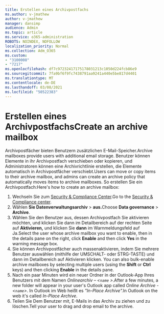 ```yaml
---
title: Erstellen eines Archivpostfachs
ms.author: v-jmathew
author: v-jmathew
manager: dansimp
audience: Admin
ms.topic: article
ms.service: o365-administration
ROBOTS: NOINDEX, NOFOLLOW
localization_priority: Normal
ms.collection: Adm_O365
ms.custom:
- "3100008"
- "7217"
ms.openlocfilehash: df7c97232417175178031213c1050d224fcb86e9
ms.sourcegitcommit: 7fa9bf6f9fc7438791aa9241a440e5be817d4401
ms.translationtype: MT
ms.contentlocale: de-DE
ms.lasthandoff: 03/08/2021
ms.locfileid: "50522383"
---
```

# <a name="create-an-archive-mailbox"></a><span data-ttu-id="67ebb-102">Erstellen eines Archivpostfachs</span><span class="sxs-lookup"><span data-stu-id="67ebb-102">Create an archive mailbox</span></span>

<span data-ttu-id="67ebb-103">Archivpostfächer bieten Benutzern zusätzlichen E-Mail-Speicher.</span><span class="sxs-lookup"><span data-stu-id="67ebb-103">Archive mailboxes provide users with additional email storage.</span></span> <span data-ttu-id="67ebb-104">Benutzer können Elemente in ihr Archivpostfach verschieben oder kopieren, und Administratoren können eine Archivrichtlinie erstellen, die Elemente automatisch in Archivpostfächer verschiebt.</span><span class="sxs-lookup"><span data-stu-id="67ebb-104">Users can move or copy items to their archive mailbox, and admins can create an archive policy that automatically moves items to archive mailboxes.</span></span> <span data-ttu-id="67ebb-105">So erstellen Sie ein Archivpostfach:</span><span class="sxs-lookup"><span data-stu-id="67ebb-105">Here's how to create an archive mailbox:</span></span>

1. <span data-ttu-id="67ebb-106">Wechseln Sie zum [Security & Compliance Center]( https://go.microsoft.com/fwlink/p/?linkid=2077143).</span><span class="sxs-lookup"><span data-stu-id="67ebb-106">Go to the [Security & Compliance center]( https://go.microsoft.com/fwlink/p/?linkid=2077143).</span></span>
2. <span data-ttu-id="67ebb-107">Wählen **Sie Datenverwaltungsarchiv**  >  **aus.**</span><span class="sxs-lookup"><span data-stu-id="67ebb-107">Choose **Data governance** > **Archive**.</span></span>
3. <span data-ttu-id="67ebb-108">Wählen Sie den Benutzer aus, dessen Archivpostfach Sie aktivieren möchten, und klicken Sie dann im Detailbereich auf der rechten Seite auf **Aktivieren,** und klicken Sie **dann** im Warnmeldungsfeld auf Ja.</span><span class="sxs-lookup"><span data-stu-id="67ebb-108">Select the user whose archive mailbox you want to enable, then in the details pane on the right, click **Enable** and then click **Yes** in the warning message box.</span></span>
4. <span data-ttu-id="67ebb-109">Sie können Archivpostfächer auch massenaktivieren, indem  Sie  mehrere Benutzer auswählen (mithilfe der UMSCHALT- oder STRG-TASTE) und dann im Detailbereich auf Aktivieren klicken. </span><span class="sxs-lookup"><span data-stu-id="67ebb-109">You can also bulk-enable archive mailboxes by selecting multiple users (using the **Shift** or **Ctrl** keys) and then clicking **Enable** in the details pane.</span></span>
5. <span data-ttu-id="67ebb-110">Nach ein paar Minuten wird ein neuer Ordner in der Outlook-App Ihres Benutzers mit dem Namen *Onlinearchiv – <`name` >*.</span><span class="sxs-lookup"><span data-stu-id="67ebb-110">After a few minutes, a new folder will appear in your user's Outlook app called *Online Archive - <`name`>*.</span></span> <span data-ttu-id="67ebb-111">In Outlook im Web heißt es *"In-Place Archive".*</span><span class="sxs-lookup"><span data-stu-id="67ebb-111">In Outlook on the web it's called *In-Place Archive*.</span></span>
6. <span data-ttu-id="67ebb-112">Teilen Sie Dem Benutzer mit, E-Mails in das Archiv zu ziehen und zu löschen.</span><span class="sxs-lookup"><span data-stu-id="67ebb-112">Tell your user to drag and drop email to the archive.</span></span>
